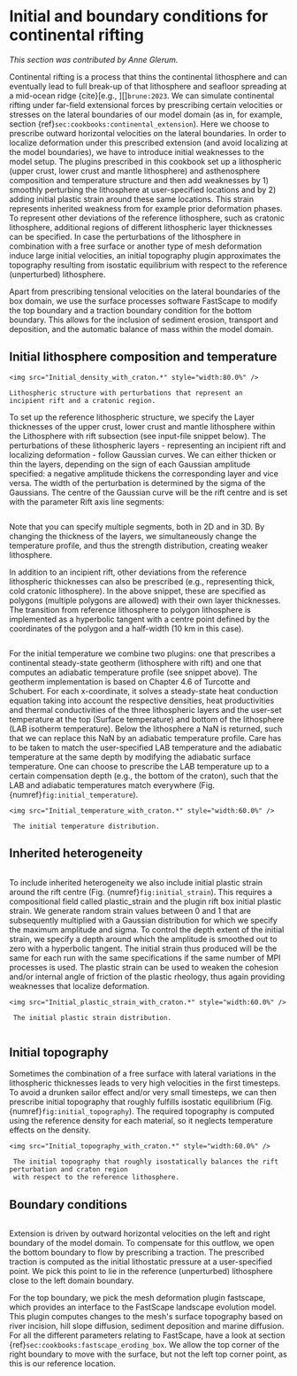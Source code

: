 # Initial and boundary conditions for continental rifting

*This section was contributed by Anne Glerum.*

Continental rifting is a process that thins the continental
lithosphere and can eventually lead to full break-up of that lithosphere
and seafloor spreading at a mid-ocean ridge {cite}[e.g., ][]`brune:2023`.
We can simulate continental rifting under far-field extensional
forces by prescribing certain velocities or stresses on the lateral
boundaries of our model domain (as in, for example, section 
{ref}`sec:cookbooks:continental_extension`).
Here we choose to prescribe outward horizontal velocities on
the lateral boundaries.
In order to localize deformation under this prescribed 
extension (and avoid localizing at the model boundaries), 
we have to introduce initial weaknesses to the
model setup. The plugins prescribed in this cookbook set up
a lithospheric (upper crust, lower crust and mantle lithosphere) and asthenosphere
composition and temperature structure and then
add weaknesses by 1) smoothly perturbing the lithosphere
at user-specified locations and by 2) adding initial plastic
strain around these same locations. This strain represents
inherited weakness from for example prior deformation phases.
To represent other deviations of the reference lithosphere,
such as cratonic lithosphere, 
additional regions of different lithospheric layer thicknesses
can be specified.
In case the perturbations of the lithosphere in combination with
a free surface or another type of mesh deformation induce large initial 
velocities, an initial topography plugin approximates the topography resulting from
isostatic equilibrium with respect to the reference (unperturbed) lithosphere.

Apart from prescribing tensional velocities on the lateral boundaries of
the box domain, we use the surface processes software FastScape to
modify the top boundary and a traction boundary condition for the bottom
boundary. This allows for the inclusion of sediment erosion, transport
and deposition, and the automatic balance of mass within the model domain.

## Initial lithosphere composition and temperature

```{figure-md} fig:setup
<img src="Initial_density_with_craton.*" style="width:80.0%" />

Lithospheric structure with perturbations that represent an
incipient rift and a cratonic region.
```
To set up the reference lithospheric structure, we specify the Layer thicknesses
of the upper crust, lower crust and mantle lithosphere within the Lithosphere with rift 
subsection (see input-file snippet below). The perturbations of these lithospheric layers - representing an
incipient rift and localizing deformation - follow Gaussian curves. 
We can either thicken or thin the layers, depending on
the sign of each Gaussian amplitude specified: a negative amplitude thickens
the corresponding layer and vice versa. The width of the perturbation
is determined by the sigma of the Gaussians. The centre of the Gaussian
curve will be the rift centre and is set with the parameter Rift axis line segments: 


```{literalinclude} initial_composition_lithosphere.prm
```

Note that you can specify multiple segments, both in 2D and in 3D. By changing
the thickness of the layers, we simultaneously change the temperature profile,
and thus the strength distribution, creating weaker lithosphere.

In addition to an incipient rift, other deviations from the reference
lithospheric thicknesses can also be prescribed (e.g., representing thick, cold cratonic
lithosphere). In the above snippet,
these are specified as polygons (multiple polygons are allowed) with
their own layer thicknesses. The transition from reference lithosphere
to polygon lithosphere is implemented as a hyperbolic tangent with a
centre point defined by the coordinates of the polygon and a half-width (10 km in this case).


```{literalinclude} initial_temperature.prm
```


For the initial temperature we combine two plugins: one that prescribes
a continental steady-state geotherm (lithosphere with rift) and one that computes an adiabatic
temperature profile (see snippet above). The geotherm implementation is based on Chapter 4.6
of Turcotte and Schubert. For each x-coordinate, it solves a steady-state
heat conduction equation taking into account the respective densities,
heat productivities and thermal conductivities of the three lithospheric
layers and the user-set temperature at the top (Surface temperature) and 
bottom of the lithosphere (LAB isotherm temperature). Below the lithosphere a NaN is returned, such that we can replace
this NaN by an adiabatic temperature profile. Care has to be taken to match
the user-specified LAB temperature and the adiabatic temperature at the same
depth by modifying the adiabatic surface temperature. One can choose to prescribe
the LAB temperature up to a certain compensation depth (e.g., the bottom of the
craton), such that the LAB and adiabatic temperatures match everywhere (Fig. {numref}`fig:initial_temperature`).

```{figure-md} fig:initial_temperature
<img src="Initial_temperature_with_craton.*" style="width:60.0%" />

 The initial temperature distribution.
```
## Inherited heterogeneity

```{literalinclude} initial_composition_strain.prm
```

To include inherited heterogeneity we also include initial plastic strain
around the rift centre (Fig. {numref}`fig:initial_strain`). This requires a
compositional field called plastic_strain and the plugin rift box initial plastic strain.
We generate random strain values between 0 and 1 that
are subsequently multiplied with a Gaussian distribution for which we specify
the maximum amplitude and sigma. To control the depth extent of the initial
strain, we specify a depth around which the amplitude is smoothed out to zero
with a hyperbolic tangent. The initial strain thus produced will be the same
for each run with the same specifications if the same number of MPI processes is used.
The plastic strain can be used to weaken the cohesion and/or internal angle of friction
of the plastic rheology, thus again providing weaknesses that localize deformation.

```{figure-md} fig:initial_strain
<img src="Initial_plastic_strain_with_craton.*" style="width:60.0%" />

 The initial plastic strain distribution.
```

```{literalinclude} initial_topography.prm
```

## Initial topography

Sometimes the combination of a free surface with lateral variations in the
lithospheric thicknesses leads to very high velocities in the first timesteps.
To avoid a drunken sailor effect and/or very small timesteps, we can then
prescribe initial topography that roughly fulfills isostatic equilibrium (Fig. {numref}`fig:initial_topography`).
The required topography is computed using the reference density for each material, 
so it neglects temperature effects on the density.


```{figure-md} fig:initial_topography
<img src="Initial_topography_with_craton.*" style="width:60.0%" />

 The initial topography that roughly isostatically balances the rift perturbation and craton region
 with respect to the reference lithosphere.
```

## Boundary conditions

```{literalinclude} velocity_boundary_conditions.prm
```
Extension is driven by outward horizontal velocities on the left and
right boundary of the model domain. To compensate for this outflow,
we open the bottom boundary to flow by prescribing a traction. The 
prescribed traction is computed as the initial lithostatic pressure 
at a user-specified point. We pick this point to lie in the reference
(unperturbed) lithosphere close to the left domain boundary.

For the top boundary, we pick the mesh deformation plugin fastscape,
which provides an interface to the FastScape landscape evolution model.
This plugin computes changes to the mesh's surface topography based on
river incision, hill slope diffusion, sediment deposition and marine diffusion. 
For all the different parameters relating to FastScape, have a look at 
section {ref}`sec:cookbooks:fastscape_eroding_box`. We allow the top corner
of the right boundary to move with the surface, but not the left top corner point,
as this is our reference location.
